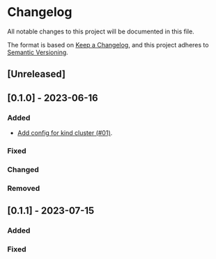 # Changelog

All notable changes to this project will be documented in this file.

The format is based on [Keep a Changelog](https://keepachangelog.com/en/1.0.0/),
and this project adheres to [Semantic Versioning](https://semver.org/spec/v2.0.0.html).

## [Unreleased]

## [0.1.0] - 2023-06-16

### Added

- [Add config for kind cluster (#01)](https://gitlab.com/ica1/ops/provision-gcp/-/commit/73652920ecb17c4275ae7028eb53873827c45bf3).

### Fixed


### Changed


### Removed

## [0.1.1] - 2023-07-15

### Added

### Fixed
